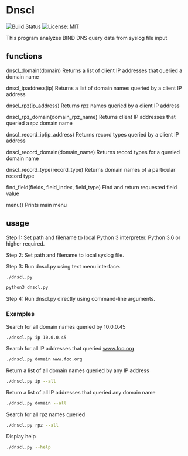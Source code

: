 # Dnscl

[![Build Status](https://travis-ci.com/mark-w-hunter/dnscl.svg?branch=master)](https://travis-ci.com/mark-w-hunter/dnscl)
[![License: MIT](https://img.shields.io/badge/License-MIT-yellow.svg)](https://opensource.org/licenses/MIT)

This program analyzes BIND DNS query data from syslog file input

## functions

dnscl_domain(domain)
    Returns a list of client IP addresses that queried a domain name

dnscl_ipaddress(ip)
    Returns a list of domain names queried by a client IP address

dnscl_rpz(ip_address)
    Returns rpz names queried by a client IP address

dnscl_rpz_domain(domain_rpz_name)
    Returns cllent IP addresses that queried a rpz domain name

dnscl_record_ip(ip_address)
    Returns record types queried by a client IP address

dnscl_record_domain(domain_name)
    Returns record types for a queried domain name

dnscl_record_type(record_type)
    Returns domain names of a particular record type

find_field(fields, field_index, field_type)
    Find and return requested field value

menu()
    Prints main menu

## usage

Step 1: Set path and filename to local Python 3 interpreter. Python 3.6 or higher required.

Step 2: Set path and filename to local syslog file.

Step 3: Run dnscl.py using text menu interface.

```bash
./dnscl.py
```

```bash
python3 dnscl.py
```

Step 4: Run dnscl.py directly using command-line arguments.

### Examples

Search for all domain names queried by 10.0.0.45

```bash
./dnscl.py ip 10.0.0.45
```

Search for all IP addresses that queried www.foo.org

```bash
./dnscl.py domain www.foo.org
```

Return a list of all domain names queried by any IP address

```bash
./dnscl.py ip --all
```

Return a list of all IP addresses that queried any domain name

```bash
./dnscl.py domain --all
```

Search for all rpz names queried

```bash
./dnscl.py rpz --all
```

Display help

```bash
./dnscl.py --help
```
